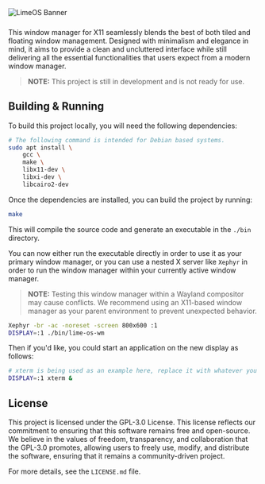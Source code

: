 <picture>
  <source media="(prefers-color-scheme: dark)" srcset=".github/banner_white.png">
  <source media="(prefers-color-scheme: light)" srcset=".github/banner_black.png">
  <img alt="LimeOS Banner">
</picture>

###

This window manager for X11 seamlessly blends the best of both tiled and 
floating window management. Designed with minimalism and elegance in mind,
it aims to provide a clean and uncluttered interface while still delivering all
the essential functionalities that users expect from a modern window manager.

> **NOTE:** This project is still in development and is not ready for use.

## Building & Running

To build this project locally, you will need the following dependencies:

```bash
# The following command is intended for Debian based systems.
sudo apt install \
    gcc \
    make \
    libx11-dev \
    libxi-dev \
    libcairo2-dev
```

Once the dependencies are installed, you can build the project by running:

```bash
make
```

This will compile the source code and generate an executable in the `./bin`
directory.

You can now either run the executable directly in order to use it as your
primary window manager, or you can use a nested X server like `Xephyr` in order
to run the window manager within your currently active window manager.

> **NOTE:** Testing this window manager within a Wayland compositor may cause
conflicts. We recommend using an X11-based window manager as your parent
environment to prevent unexpected behavior.

```bash
Xephyr -br -ac -noreset -screen 800x600 :1
DISPLAY=:1 ./bin/lime-os-wm
```

Then if you'd like, you could start an application on the new display as follows:

```bash
# xterm is being used as an example here, replace it with whatever you'd like.
DISPLAY=:1 xterm &
```

## License

This project is licensed under the GPL-3.0 License. This license reflects our 
commitment to ensuring that this software remains free and open-source. 
We believe in the values of freedom, transparency, and collaboration that the 
GPL-3.0 promotes, allowing users to freely use, modify, and distribute the 
software, ensuring that it remains a community-driven project.

For more details, see the `LICENSE.md` file.
